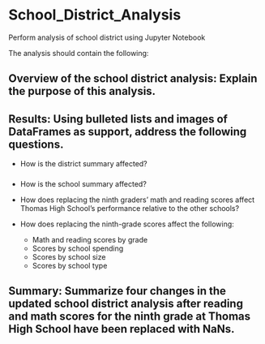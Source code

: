 # School_District_Analysis
Perform analysis of school district using Jupyter Notebook

The analysis should contain the following:

## Overview of the school district analysis: Explain the purpose of this analysis.

## Results: Using bulleted lists and images of DataFrames as support, address the following questions.

- How is the district summary affected?
### 

- How is the school summary affected?
- How does replacing the ninth graders’ math and reading scores affect Thomas High School’s performance relative to the other schools?

- How does replacing the ninth-grade scores affect the following:
  - Math and reading scores by grade
  - Scores by school spending
  - Scores by school size
  - Scores by school type

## Summary: Summarize four changes in the updated school district analysis after reading and math scores for the ninth grade at Thomas High School have been replaced with NaNs.
